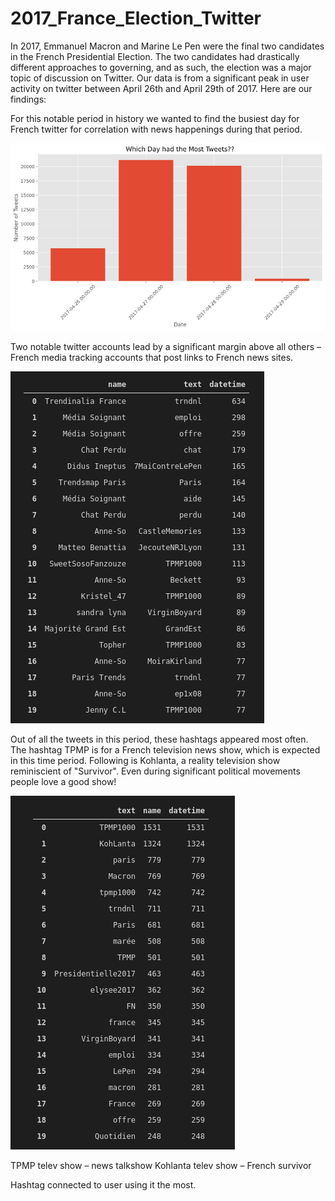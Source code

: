 # 2017_France_Election_Twitter
In 2017, Emmanuel Macron and Marine Le Pen were the final two candidates in the French Presidential Election.  The two candidates had drastically different approaches to governing, and as such, the election was a major topic of discussion on Twitter.  Our data is from a significant peak in user activity on twitter between April 26th and April 29th of 2017. Here are our findings:

For this notable period in history we wanted to find the busiest day for French twitter for correlation with news happenings during that period.

<img src = https://github.com/CBanalyst10/2017_France_Election_Twitter/blob/main/tweets%20per%20day.png>

Two notable twitter accounts lead by a significant margin above all others – French media tracking accounts that post links to French news sites.

<img src = https://github.com/CBanalyst10/2017_France_Election_Twitter/blob/main/Screenshot%20from%202021-02-19%2016-07-18.png >



Out of all the tweets in this period, these hashtags appeared most often. The hashtag TPMP is for a French television news show, which is expected in this time period. Following is Kohlanta, a reality television show reminiscient of "Survivor". Even during significant political movements people love a good show!

<img src = https://github.com/CBanalyst10/2017_France_Election_Twitter/blob/main/Screenshot%20from%202021-02-19%2016-06-51.png >

TPMP telev show – news talkshow
Kohlanta telev show – French survivor


Hashtag connected to user using it the most.












